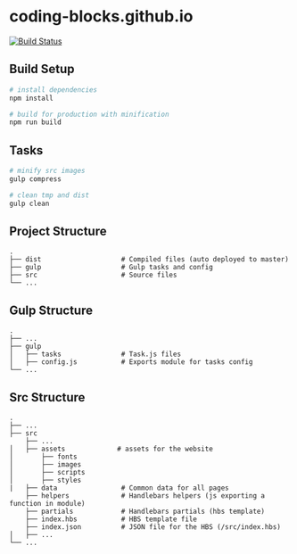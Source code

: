# coding-blocks.github.io

[![Build Status](https://travis-ci.org/coding-blocks/coding-blocks.github.io.svg?branch=gulp)](https://travis-ci.org/coding-blocks/coding-blocks.github.io)


## Build Setup
``` bash
# install dependencies
npm install

# build for production with minification
npm run build
```

## Tasks
``` bash
# minify src images
gulp compress

# clean tmp and dist
gulp clean
```

## Project Structure

    .
    ├── dist                    # Compiled files (auto deployed to master)
    ├── gulp                    # Gulp tasks and config
    ├── src                     # Source files
    └── ...

## Gulp Structure

    .
    ├── ...
    ├── gulp
    │   ├── tasks               # Task.js files
    │   ├── config.js           # Exports module for tasks config
    └── ...

## Src Structure

    .
    ├── ...
    ├── src
        ├── ...
    │   ├── assets             # assets for the website
    │       ├── fonts
    │       ├── images
    │       ├── scripts
    │       ├── styles
    |   ├── data                # Common data for all pages
        ├── helpers             # Handlebars helpers (js exporting a function in module)
        ├── partials            # Handlebars partials (hbs template)
        ├── index.hbs           # HBS template file 
        ├── index.json          # JSON file for the HBS (/src/index.hbs)
    │   ├── ...
    └── ...
